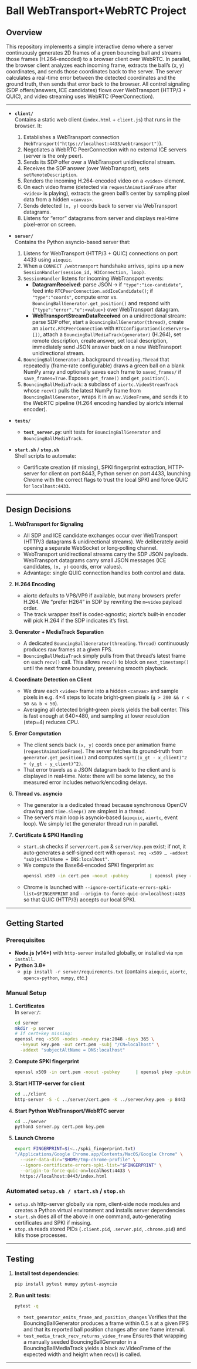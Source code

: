 #  Ball WebTransport+WebRTC Project

## Overview
This repository implements a simple interactive demo where a server continuously generates 2D frames of a green bouncing ball and streams those frames (H.264-encoded) to a browser client over WebRTC. In parallel, the browser client analyzes each incoming frame, extracts the ball’s (x, y) coordinates, and sends those coordinates back to the server. The server calculates a real-time error between the detected coordinates and the ground truth, then sends that error back to the browser. All control signaling (SDP offers/answers, ICE candidates) flows over WebTransport (HTTP/3 + QUIC), and video streaming uses WebRTC (PeerConnection).

---



- **`client/`**  
  Contains a static web client (`index.html` + `client.js`) that runs in the browser. It:
  1. Establishes a WebTransport connection (`WebTransport("https://localhost:4433/webtransport")`).
  2. Negotiates a WebRTC PeerConnection with no external ICE servers (server is the only peer).
  3. Sends its SDP offer over a WebTransport unidirectional stream.  
  4. Receives the SDP answer (over WebTransport), sets `setRemoteDescription`.
  5. Renders the incoming H.264-encoded video on a `<video>` element.  
  6. On each video frame (detected via `requestAnimationFrame` after `<video>` is playing), extracts the green ball’s center by sampling pixel data from a hidden `<canvas>`.  
  7. Sends detected `(x, y)` coords back to server via WebTransport datagrams.  
  8. Listens for “error” datagrams from server and displays real-time pixel-error on screen.

- **`server/`**  
  Contains the Python asyncio-based server that:
  1. Listens for WebTransport (HTTP/3 + QUIC) connections on port 4433 using `aioquic`.  
  2. When a `CONNECT /webtransport` handshake arrives, spins up a new `SessionHandler(session_id, H3Connection, loop)`.  
  3. `SessionHandler` listens for incoming WebTransport events:
     - **DatagramReceived**: parse JSON → if `"type":"ice-candidate"`, feed into `RTCPeerConnection.addIceCandidate()`; if `"type":"coords"`, compute error vs. `BouncingBallGenerator.get_position()` and respond with `{"type":"error","e":<value>}` over WebTransport datagram.
     - **WebTransportStreamDataReceived** on a unidirectional stream: parse SDP offer, start a `BouncingBallGenerator(thread)`, create an `aiortc.RTCPeerConnection` with `RTCConfiguration(iceServers=[])`, attach a `BouncingBallMediaTrack(generator)` (H.264), set remote description, create answer, set local description, immediately send JSON answer back on a new WebTransport unidirectional stream.
  4. `BouncingBallGenerator`: a background `threading.Thread` that repeatedly (frame‐rate configurable) draws a green ball on a blank NumPy array and optionally saves each frame to `saved_frames/` if `save_frames=True`. Exposes `get_frame()` and `get_position()`.  
  5. `BouncingBallMediaTrack`: a subclass of `aiortc.VideoStreamTrack` whose `recv()` pulls the latest NumPy frame from `BouncingBallGenerator`, wraps it in an `av.VideoFrame`, and sends it to the WebRTC pipeline (H.264 encoding handled by aiortc’s internal encoder).

- **`tests/`**  
  - **`test_server.py`**:  unit tests for `BouncingBallGenerator` and `BouncingBallMediaTrack`.    

- **`start.sh`** / **`stop.sh`**  
  Shell scripts to automate:
  - Certificate creation (if missing), SPKI fingerprint extraction, HTTP‐server for client on port 8443, Python server on port 4433, launching Chrome with the correct flags to trust the local SPKI and force QUIC for `localhost:4433`.


---

## Design Decisions

1. **WebTransport for Signaling**  
   - All SDP and ICE candidate exchanges occur over WebTransport (HTTP/3 datagrams & unidirectional streams). We deliberately avoid opening a separate WebSocket or long‐polling channel.  
   - WebTransport unidirectional streams carry the SDP JSON payloads. WebTransport datagrams carry small JSON messages (ICE candidates, `(x, y)` coords, error values).  
   - Advantage: single QUIC connection handles both control and data.


2. **H.264 Encoding**  
   - aiortc defaults to VP8/VP9 if available, but many browsers prefer H.264. We “prefer H264” in SDP by rewriting the `m=video` payload order.  
   - The track wrapper itself is codec‐agnostic; aiortc’s built‐in encoder will pick H.264 if the SDP indicates it’s first.

3. **Generator + MediaTrack Separation**  
   - A dedicated `BouncingBallGenerator(threading.Thread)` continuously produces raw frames at a given FPS.  
   - `BouncingBallMediaTrack` simply pulls from that thread’s latest frame on each `recv()` call. This allows `recv()` to block on `next_timestamp()` until the next frame boundary, preserving smooth playback.

4. **Coordinate Detection on Client**  
   - We draw each `<video>` frame into a hidden `<canvas>` and sample pixels in e.g. 4×4 steps to locate bright‐green pixels (`g > 200 && r < 50 && b < 50`).  
   - Averaging all detected bright‐green pixels yields the ball center. This is fast enough at 640×480, and sampling at lower resolution (step=4) reduces CPU.

5. **Error Computation**  
   - The client sends back `(x, y)` coords once per animation frame (`requestAnimationFrame`). The server fetches its ground‐truth from `generator.get_position()` and computes `sqrt((x_gt - x_client)^2 + (y_gt - y_client)^2)`.  
   - That error travels as a JSON datagram back to the client and is displayed in real‐time. Note: there will be some latency, so the measured error includes network/encoding delays.  

6. **Thread vs. asyncio**  
   - The generator is a dedicated thread because synchronous OpenCV drawing and `time.sleep()` are simplest in a thread.  
   - The server’s main loop is asyncio‐based (`aioquic`, `aiortc`, event loop). We simply let the generator thread run in parallel.  

7. **Certificate & SPKI Handling**  
   - `start.sh` checks if `server/cert.pem` & `server/key.pem` exist; if not, it auto‐generates a self‐signed cert with `openssl req -x509 … -addext "subjectAltName = DNS:localhost"`.  
   - We compute the Base64‐encoded SPKI fingerprint as:  
     ```bash
     openssl x509 -in cert.pem -noout -pubkey        | openssl pkey -pubin -outform der        | openssl dgst -sha256 -binary        | openssl base64
     ```  
   - Chrome is launched with `--ignore-certificate-errors-spki-list=$FINGERPRINT` and `--origin-to-force-quic-on=localhost:4433` so that QUIC (HTTP/3) accepts our local SPKI.

---

## Getting Started

### Prerequisites

- **Node.js (v14+)** with `http-server` installed globally, or installed via `npm install`.
- **Python 3.8+**  
  - `pip install -r server/requirements.txt` (contains `aioquic`, `aiortc`, `opencv-python`, `numpy`, etc.)

### Manual Setup

1. **Certificates**  
   In `server/`:
   ```bash
   cd server
   mkdir -p server
   # If cert+key missing:
   openssl req -x509 -nodes -newkey rsa:2048 -days 365 \
     -keyout key.pem -out cert.pem -subj "/CN=localhost" \
     -addext "subjectAltName = DNS:localhost"
   ```

2. **Compute SPKI fingerprint**  
   ```bash
   openssl x509 -in cert.pem -noout -pubkey      | openssl pkey -pubin -outform der      | openssl dgst -sha256 -binary      | openssl base64 > ../spki_fingerprint.txt
   ```

3. **Start HTTP‐server for client**  
   ```bash
   cd ../client
   http-server -S -C ../server/cert.pem -K ../server/key.pem -p 8443
   ```

4. **Start Python WebTransport/WebRTC server**  
   ```bash
   cd ../server
   python3 server.py cert.pem key.pem
   ```

5. **Launch Chrome**  
   ```bash
   export FINGERPRINT=$(<../spki_fingerprint.txt)
   "/Applications/Google Chrome.app/Contents/MacOS/Google Chrome" \
     --user-data-dir="$HOME/tmp-chrome-profile" \
     --ignore-certificate-errors-spki-list="$FINGERPRINT" \
     --origin-to-force-quic-on=localhost:4433 \
     https://localhost:8443/index.html
   ```

### Automated `setup.sh / start.sh` / `stop.sh`

- `setup.sh` http-server globally via npm, client-side node modules and creates a Python virtual environment and installs server dependencies
- `start.sh` does all of the above in one command, auto‐generating certificates and SPKI if missing.
- `stop.sh` reads stored PIDs (`.client.pid`, `.server.pid`, `.chrome.pid`) and kills those processes.


---

## Testing

1. **Install test dependencies**:  
   ```bash
   pip install pytest numpy pytest-asyncio
   ```
2. **Run unit tests**:  
   ```bash
   pytest -q
   ```
   - `test_generator_emits_frame_and_position_changes` Verifies that the BouncingBallGenerator produces a frame within 0.5 s at a given FPS and that its reported ball position changes after one frame interval.
   - `test_media_track_recv_returns_video_frame` Ensures that wrapping a manually seeded BouncingBallGenerator in a BouncingBallMediaTrack yields a black av.VideoFrame of the expected width and height when recv() is called.




---

